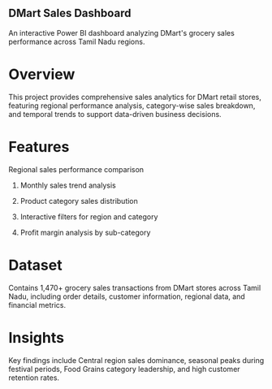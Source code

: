 ## DMart Sales Dashboard
An interactive Power BI dashboard analyzing DMart's grocery sales performance across Tamil Nadu regions.

# Overview
This project provides comprehensive sales analytics for DMart retail stores, featuring regional performance analysis, category-wise sales breakdown, and temporal trends to support data-driven business decisions.

# Features
Regional sales performance comparison

1. Monthly sales trend analysis

2. Product category sales distribution

3. Interactive filters for region and category

4. Profit margin analysis by sub-category

# Dataset
Contains 1,470+ grocery sales transactions from DMart stores across Tamil Nadu, including order details, customer information, regional data, and financial metrics.

# Insights
Key findings include Central region sales dominance, seasonal peaks during festival periods, Food Grains category leadership, and high customer retention rates.


